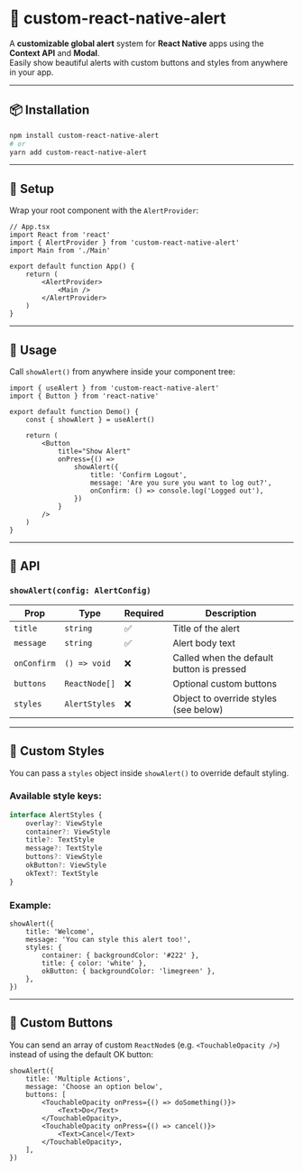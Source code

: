 # 📱 custom-react-native-alert

A **customizable global alert** system for **React Native** apps using the **Context API** and **Modal**.  
Easily show beautiful alerts with custom buttons and styles from anywhere in your app.

---

## 📦 Installation

```bash
npm install custom-react-native-alert
# or
yarn add custom-react-native-alert
```

---

## 🔧 Setup

Wrap your root component with the `AlertProvider`:

```tsx
// App.tsx
import React from 'react'
import { AlertProvider } from 'custom-react-native-alert'
import Main from './Main'

export default function App() {
	return (
		<AlertProvider>
			<Main />
		</AlertProvider>
	)
}
```

---

## 📣 Usage

Call `showAlert()` from anywhere inside your component tree:

```tsx
import { useAlert } from 'custom-react-native-alert'
import { Button } from 'react-native'

export default function Demo() {
	const { showAlert } = useAlert()

	return (
		<Button
			title="Show Alert"
			onPress={() =>
				showAlert({
					title: 'Confirm Logout',
					message: 'Are you sure you want to log out?',
					onConfirm: () => console.log('Logged out'),
				})
			}
		/>
	)
}
```

---

## 🧩 API

### `showAlert(config: AlertConfig)`

| Prop        | Type          | Required | Description                               |
| ----------- | ------------- | -------- | ----------------------------------------- |
| `title`     | `string`      | ✅       | Title of the alert                        |
| `message`   | `string`      | ✅       | Alert body text                           |
| `onConfirm` | `() => void`  | ❌       | Called when the default button is pressed |
| `buttons`   | `ReactNode[]` | ❌       | Optional custom buttons                   |
| `styles`    | `AlertStyles` | ❌       | Object to override styles (see below)     |

---

## 🎨 Custom Styles

You can pass a `styles` object inside `showAlert()` to override default styling.

### Available style keys:

```ts
interface AlertStyles {
	overlay?: ViewStyle
	container?: ViewStyle
	title?: TextStyle
	message?: TextStyle
	buttons?: ViewStyle
	okButton?: ViewStyle
	okText?: TextStyle
}
```

### Example:

```tsx
showAlert({
	title: 'Welcome',
	message: 'You can style this alert too!',
	styles: {
		container: { backgroundColor: '#222' },
		title: { color: 'white' },
		okButton: { backgroundColor: 'limegreen' },
	},
})
```

---

## 🧪 Custom Buttons

You can send an array of custom `ReactNode`s (e.g. `<TouchableOpacity />`) instead of using the default OK button:

```tsx
showAlert({
	title: 'Multiple Actions',
	message: 'Choose an option below',
	buttons: [
		<TouchableOpacity onPress={() => doSomething()}>
			<Text>Do</Text>
		</TouchableOpacity>,
		<TouchableOpacity onPress={() => cancel()}>
			<Text>Cancel</Text>
		</TouchableOpacity>,
	],
})
```
